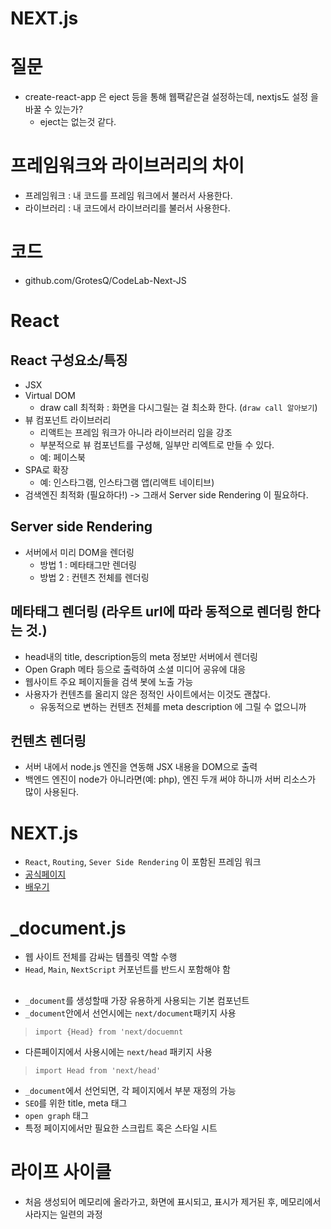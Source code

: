 # NEXT.js

# 질문
- create-react-app 은 eject 등을 통해 웹팩같은걸 설정하는데, nextjs도 설정 을 바꿀 수 있는가?
    - eject는 없는것 같다.  

# 프레임워크와 라이브러리의 차이
- 프레임워크 : 내 코드를 프레임 워크에서 불러서 사용한다. 
- 라이브러리 : 내 코드에서 라이브러리를 불러서 사용한다. 

# 코드
- github.com/GrotesQ/CodeLab-Next-JS

# React
## React 구성요소/특징
- JSX
- Virtual DOM 
    - draw call 최적화 : 화면을 다시그릴는 걸 최소화 한다. (`draw call 알아보기`)
- 뷰 컴포넌트 라이브러리 
    - 리액트는 프레임 워크가 아니라 라이브러리 임을 강조
    - 부분적으로 뷰 컴포넌트를 구성해, 일부만 리엑트로 만들 수 있다. 
    - 예: 페이스북
- SPA로 확장
    - 예: 인스타그램, 인스타그램 앱(리액트 네이티브)
- 검색엔진 최적화 (필요하다!) -> 그래서 Server side Rendering 이 필요하다.
    
## Server side Rendering
- 서버에서 미리 DOM을 렌더링
    - 방법 1 : 메타태그만 렌더링
    - 방법 2 : 컨텐츠 전체를 렌더링

## 메타태그 렌더링 (라우트 url에 따라 동적으로 렌더링 한다는 것.)
- head내의 title, description등의 meta 정보만 서버에서 렌더링
- Open Graph 메타 등으로 출력하여 소셜 미디어 공유에 대응
- 웹사이트 주요 페이지들을 검색 봇에 노출 가능
- 사용자가 컨텐츠를 올리지 않은 정적인 사이트에서는 이것도 괜찮다.
    - 유동적으로 변하는 컨텐츠 전체를 meta description 에 그릴 수 없으니까

## 컨텐츠 렌더링
- 서버 내에서  node.js 엔진을 연동해 JSX 내용을 DOM으로 출력
- 백엔드 엔진이 node가 아니라면(예: php), 엔진 두개 써야 하니까 서버 리소스가 많이 사용된다.

# NEXT.js
- `React`, `Routing`, `Sever Side Rendering` 이 포함된 프레임 워크
- [공식페이지](https://github.com/zeit/next.js/)
- [배우기](https://nextjs.org/learn)

# _document.js
- 웹 사이트 전체를 감싸는 템플릿 역할 수행
-  `Head`, `Main`, `NextScript` 커포넌트를 반드시 포함해야 함

## <HEAD>
- `_document`를 생성할때 가장 유용하게 사용되는 기본 컴포넌트
- `_document`안에서 선언시에는 `next/document`패키지 사용 
>`import {Head} from 'next/docuemnt`
- 다른페이지에서 사용시에는 `next/head` 패키지 사용
> `import Head from 'next/head'`
- `_document`에서 선언되면, 각 페이지에서 부분 재정의 가능 
- `SEO`를 위한 title, meta 태그
- `open graph` 태그
- 특정 페이지에서만 필요한 스크립트 혹은 스타일 시트 

# 라이프 사이클
- 처음 생성되어 메모리에 올라가고, 화면에 표시되고, 표시가 제거된 후, 메모리에서 사라지는 일련의 과정



